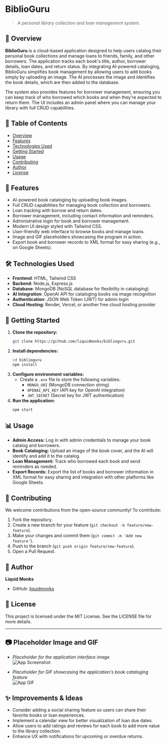 # BiblioGuru

> *A personal library collection and loan management system.*

## 📖 Overview

**BiblioGuru** is a cloud-based application designed to help users catalog their personal book collections and manage loans to friends, family, and other borrowers. The application tracks each book's title, author, borrower details, loan dates, and return status. By integrating AI-powered cataloging, BiblioGuru simplifies book management by allowing users to add books simply by uploading an image. The AI processes the image and identifies the book details, which are then added to the database.

The system also provides features for borrower management, ensuring you can keep track of who borrowed which books and when they're expected to return them. The UI includes an admin panel where you can manage your library with full CRUD capabilities.

## 📜 Table of Contents

- [Overview](#overview)
- [Features](#features)
- [Technologies Used](#technologies-used)
- [Getting Started](#getting-started)
- [Usage](#usage)
- [Contributing](#contributing)
- [Author](#author)
- [License](#license)

## 🚀 Features

- AI-powered book cataloging by uploading book images.
- Full CRUD capabilities for managing book collection and borrowers.
- Loan tracking with borrow and return dates.
- Borrower management, including contact information and reminders.
- Administrative login for book and borrower management.
- Modern UI design styled with Tailwind CSS.
- User-friendly web interface to browse books and manage loans.
- Image and GIF placeholders showcasing the program in action.
- Export book and borrower records to XML format for easy sharing (e.g., on Google Sheets).

## 🛠️ Technologies Used

- **Frontend**: HTML, Tailwind CSS
- **Backend**: Node.js, Express.js
- **Database**: MongoDB (NoSQL database for flexibility in cataloging)
- **AI Integration**: OpenAI API for cataloging books via image recognition
- **Authentication**: JSON Web Token (JWT) for admin login
- **Cloud Hosting**: Render, Vercel, or another free cloud hosting provider

## 📂 Getting Started

1. **Clone the repository:**
   ```bash
   git clone https://github.com/liquidmonks/biblioguru.git
   ```
2. **Install dependencies:**
   ```bash
   cd biblioguru
   npm install
   ```
3. **Configure environment variables:**
   - Create a `.env` file to store the following variables:
     - `MONGO_URI` (MongoDB connection string)
     - `OPENAI_API_KEY` (API key for OpenAI integration)
     - `JWT_SECRET` (Secret key for JWT authentication)
4. **Run the application:**
   ```bash
   npm start
   ```

## 📊 Usage

- **Admin Access:** Log in with admin credentials to manage your book catalog and borrowers.
- **Book Cataloging:** Upload an image of the book cover, and the AI will identify and add it to the catalog.
- **Loan Management:** Track who borrowed each book and send reminders as needed.
- **Export Records:** Export the list of books and borrower information in XML format for easy sharing and integration with other platforms like Google Sheets.

## 🌱 Contributing

We welcome contributions from the open-source community! To contribute:

1. Fork the repository.
2. Create a new branch for your feature (`git checkout -b feature/new-feature`).
3. Make your changes and commit them (`git commit -m 'Add new feature'`).
4. Push to the branch (`git push origin feature/new-feature`).
5. Open a Pull Request.

## 👤 Author

**Liquid Monks**  
- GitHub: [liquidmonks](https://github.com/liquidmonks)

## 📜 License

This project is licensed under the MIT License. See the LICENSE file for more details.

---

## 📷 Placeholder Image and GIF

- *Placeholder for the application interface image*  
  ![App Screenshot](placeholder-image.png)

- *Placeholder for GIF showcasing the application's book cataloging feature*  
  ![App GIF](placeholder-gif.gif)

## ✨ Improvements & Ideas

- Consider adding a social sharing feature so users can share their favorite books or loan experiences.
- Implement a calendar view for better visualization of loan due dates.
- Allow users to add ratings and reviews for each book to add more value to the library collection.
- Enhance UX with notifications for upcoming or overdue returns.
